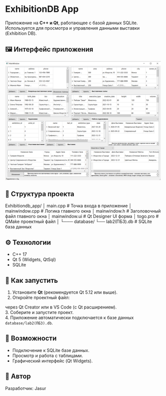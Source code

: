 # ExhibitionDB App

Приложение на **C++ и Qt**, работающее с базой данных SQLite.  
Используется для просмотра и управления данными выставки (Exhibition DB).

## 🖼️ Интерфейс приложения
![Главное окно](screenshots/ui.png)


## 📂 Структура проекта
Exhibitiondb_app/
│ main.cpp # Точка входа в приложение
│ mainwindow.cpp # Логика главного окна
│ mainwindow.h # Заголовочный файл главного окна
│ mainwindow.ui # Qt Designer UI форма
│ togo.pro # QMake проектный файл
│
└─── database/
└── lab2(ПБЗ).db # SQLite база данных


## ⚙️ Технологии
- C++ 17
- Qt 5 (Widgets, QtSql)
- SQLite

## 🚀 Как запустить
1. Установите **Qt** (рекомендуется Qt 5.12 или выше).  
2. Откройте проектный файл:

через Qt Creator или в VS Code (с Qt расширением).  
3. Соберите и запустите проект.  
4. Приложение автоматически подключается к базе данных `database/lab2(ПБЗ).db`.

## 📌 Возможности
- Подключение к SQLite базе данных.  
- Просмотр и работа с таблицами.  
- Графический интерфейс (Qt Widgets).  

## 👤 Автор
Разработчик: Jasur  
